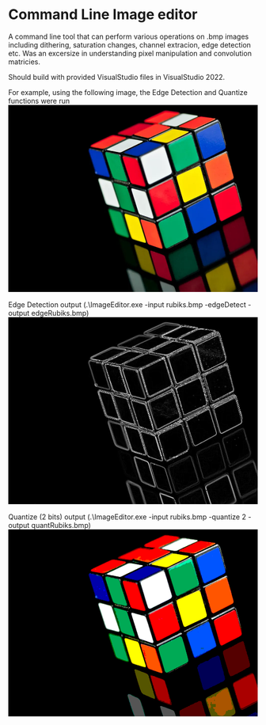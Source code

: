 # Command Line Image editor
A command line tool that can perform various operations on .bmp images including dithering, saturation changes, channel extracion, edge detection etc. Was an excersize in understanding pixel manipulation and convolution matricies.

Should build with provided VisualStudio files in VisualStudio 2022.

For example, using the following image, the Edge Detection and Quantize functions were run
![alt text](https://github.com/trevorlecrone/PersonalAndSchool/blob/main/DemoImagesAndVideos/rubiks.bmp?raw=true)

Edge Detection output (.\ImageEditor.exe -input rubiks.bmp -edgeDetect -output edgeRubiks.bmp)
![alt text](https://github.com/trevorlecrone/PersonalAndSchool/blob/main/DemoImagesAndVideos/edgeRubiks.bmp?raw=true)

Quantize (2 bits) output (.\ImageEditor.exe -input rubiks.bmp -quantize 2 -output quantRubiks.bmp)
![alt text](https://github.com/trevorlecrone/PersonalAndSchool/blob/main/DemoImagesAndVideos/quantRubiks.bmp?raw=true)

